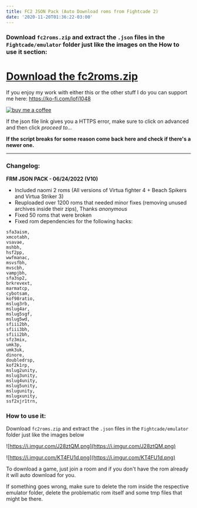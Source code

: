 ```yaml
---
title: FC2 JSON Pack (Auto Download roms from Fightcade 2)
date: '2020-11-20T01:36:22-03:00'
---
```

### Download `fc2roms.zip` and extract the `.json` files in the `Fightcade/emulator` folder just like the images on the How to use it section:

# [Download the fc2roms.zip](https://fightcade.download/fc2json.zip)

If you enjoy my work with either this or the other stuff I do you can support me here: https://ko-fi.com/lofi1048


[![buy me a coffee](https://i.imgur.com/T2KqPMB.gif)]("https://ko-fi.com/lofi1048")

If the json file link gives you a HTTPS error, make sure to click on advanced and then click _proceed to..._

**If the script breaks for some reason come back here and check if there's a newer one.**

---
### Changelog:

**FRM JSON PACK - 06/24/2022 (V10)**


- Included naomi 2 roms (All versions of Virtua fighter 4 + Beach Spikers and Virtua Striker 3)
- Reuploaded over 1200 roms that needed minor fixes (removing unused archives inside their zips), Thanks *anonymous*
- Fixed 50 roms that were broken
- Fixed rom dependencies for the following hacks:

```
sfa3aism,
xmcotabh,
vsavae,
mshbh,
hsf2pp,
wwfmanac,
msvsfbh,
mvscbh,
vampjbh,
sfa3sp2,
brkrevext,
marmatcp,
cybotsam,
kof98ratio,
mslug3rb,
mslug4ar,
mslug5sgf,
mslug5wd,
sfiii2bh,
sfiii3bh,
sfiii2bh,
sfz3mix,
umk3p,
umk3uk,
dinore,
doubledrsp,
kof2k1rp,
mslug2unity,
mslug3unity,
mslug4unity,
mslug5unity,
mslugunity,
mslugxunity,
ssf2xjr1trn,
```


### How to use it:

Download `fc2roms.zip` and extract the `.json` files in the `Fightcade/emulator` folder just like the images below

![https://i.imgur.com/J28ztQM.png](https://i.imgur.com/J28ztQM.png)

![https://i.imgur.com/KT4FU1d.png](https://i.imgur.com/KT4FU1d.png)

To download a game, just join a room and if you don't have the rom already it will auto download for you.

If something goes wrong, make sure to delete the rom inside the respective emulator folder, delete the problematic rom itself and some tmp files that might be there.

